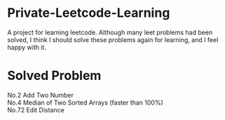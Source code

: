 # Private-Leetcode-Learning
A project for learning leetcode. Although many leet problems had been solved, I think I should solve these problems again for learning, and I feel happy with it.   

# Solved Problem

No.2 Add Two Number  
No.4 Median of Two Sorted Arrays (faster than 100%)  
No.72 Edit Distance  
